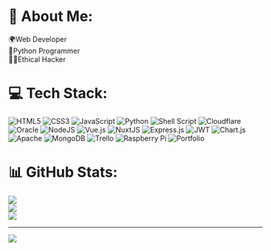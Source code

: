 # 💫 About Me:
🌍Web Developer<br>🐍Python Programmer<br>👨‍💻Ethical Hacker


# 💻 Tech Stack:
![HTML5](https://img.shields.io/badge/html5-%23E34F26.svg?style=flat&logo=html5&logoColor=white) ![CSS3](https://img.shields.io/badge/css3-%231572B6.svg?style=flat&logo=css3&logoColor=white) ![JavaScript](https://img.shields.io/badge/javascript-%23323330.svg?style=flat&logo=javascript&logoColor=%23F7DF1E) ![Python](https://img.shields.io/badge/python-3670A0?style=flat&logo=python&logoColor=ffdd54) ![Shell Script](https://img.shields.io/badge/shell_script-%23121011.svg?style=flat&logo=gnu-bash&logoColor=white) ![Cloudflare](https://img.shields.io/badge/Cloudflare-F38020?style=flat&logo=Cloudflare&logoColor=white) ![Oracle](https://img.shields.io/badge/Oracle-F80000?style=flat&logo=oracle&logoColor=white) ![NodeJS](https://img.shields.io/badge/node.js-6DA55F?style=flat&logo=node.js&logoColor=white) ![Vue.js](https://img.shields.io/badge/vuejs-%2335495e.svg?style=flat&logo=vuedotjs&logoColor=%234FC08D) ![NuxtJS](https://img.shields.io/badge/Nuxt-black?style=flat&logo=nuxt.js&logoColor=white) ![Express.js](https://img.shields.io/badge/express.js-%23404d59.svg?style=flat&logo=express&logoColor=%2361DAFB) ![JWT](https://img.shields.io/badge/JWT-black?style=flat&logo=JSON%20web%20tokens) ![Chart.js](https://img.shields.io/badge/chart.js-F5788D.svg?style=flat&logo=chart.js&logoColor=white) ![Apache](https://img.shields.io/badge/apache-%23D42029.svg?style=flat&logo=apache&logoColor=white) ![MongoDB](https://img.shields.io/badge/MongoDB-%234ea94b.svg?style=flat&logo=mongodb&logoColor=white) ![Trello](https://img.shields.io/badge/Trello-%23026AA7.svg?style=flat&logo=Trello&logoColor=white) ![Raspberry Pi](https://img.shields.io/badge/-RaspberryPi-C51A4A?style=flat&logo=Raspberry-Pi) ![Portfolio](https://img.shields.io/badge/Portfolio-%23000000.svg?style=flat&logo=firefox&logoColor=#FF7139)
# 📊 GitHub Stats:
![](https://github-readme-stats.vercel.app/api?username=MomboteQ&theme=onedark&hide_border=false&include_all_commits=false&count_private=false)<br/>
![](https://github-readme-streak-stats.herokuapp.com/?user=MomboteQ&theme=onedark&hide_border=false)<br/>
![](https://github-readme-stats.vercel.app/api/top-langs/?username=MomboteQ&theme=onedark&hide_border=false&include_all_commits=false&count_private=false&layout=compact)

---
[![](https://visitcount.itsvg.in/api?id=MomboteQ&icon=5&color=12)](https://visitcount.itsvg.in)

<!-- Proudly created with GPRM ( https://gprm.itsvg.in ) -->
